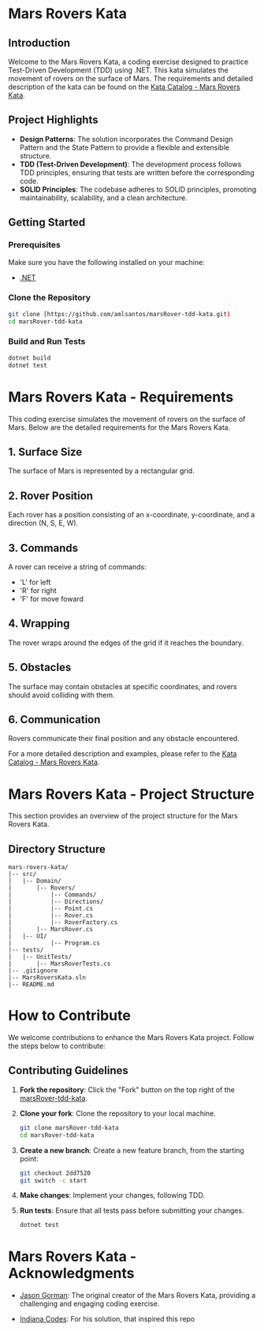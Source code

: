 # Mars Rovers Kata

## Introduction

Welcome to the Mars Rovers Kata, a coding exercise designed to practice Test-Driven Development (TDD) using .NET. This kata simulates the movement of rovers on the surface of Mars. The requirements and detailed description of the kata can be found on the [Kata Catalog - Mars Rovers Kata](https://kata-log.rocks/mars-rover-kata).

## Project Highlights

- **Design Patterns**: The solution incorporates the Command Design Pattern and the State Pattern to provide a flexible and extensible structure.
- **TDD (Test-Driven Development)**: The development process follows TDD principles, ensuring that tests are written before the corresponding code.
- **SOLID Principles**: The codebase adheres to SOLID principles, promoting maintainability, scalability, and a clean architecture.

## Getting Started

### Prerequisites

Make sure you have the following installed on your machine:

- [.NET](https://dotnet.microsoft.com/download)

### Clone the Repository

```bash
git clone [https://github.com/amlsantos/marsRover-tdd-kata.git)
cd marsRover-tdd-kata
```

### Build and Run Tests
```bash
dotnet build
dotnet test
```

# Mars Rovers Kata - Requirements

This coding exercise simulates the movement of rovers on the surface of Mars. Below are the detailed requirements for the Mars Rovers Kata.

## 1. Surface Size

The surface of Mars is represented by a rectangular grid.

## 2. Rover Position

Each rover has a position consisting of an x-coordinate, y-coordinate, and a direction (N, S, E, W).

## 3. Commands

A rover can receive a string of commands:
- 'L' for left
- 'R' for right
- 'F' for move foward

## 4. Wrapping

The rover wraps around the edges of the grid if it reaches the boundary.

## 5. Obstacles

The surface may contain obstacles at specific coordinates, and rovers should avoid colliding with them.

## 6. Communication

Rovers communicate their final position and any obstacle encountered.

For a more detailed description and examples, please refer to the [Kata Catalog - Mars Rovers Kata](https://kata-log.rocks/mars-rover-kata).

# Mars Rovers Kata - Project Structure

This section provides an overview of the project structure for the Mars Rovers Kata.

## Directory Structure

```plaintext
mars-rovers-kata/
|-- src/
|   |-- Domain/
|       |-- Rovers/
|           |-- Commands/
|           |-- Directions/
|           |-- Point.cs
|           |-- Rover.cs
|           |-- RoverFactory.cs
|       |-- MarsRover.cs
|   |-- UI/
|           |-- Program.cs
|-- tests/
|   |-- UnitTests/
|       |-- MarsRoverTests.cs
|-- .gitignore
|-- MarsRoversKata.sln
|-- README.md
```

# How to Contribute

We welcome contributions to enhance the Mars Rovers Kata project. Follow the steps below to contribute:

## Contributing Guidelines

1. **Fork the repository**: Click the "Fork" button on the top right of the [marsRover-tdd-kata](https://github.com/amlsantos/marsRover-tdd-kata).

2. **Clone your fork**: Clone the repository to your local machine.

    ```bash
    git clone marsRover-tdd-kata
    cd marsRover-tdd-kata
    ```

3. **Create a new branch**: Create a new feature branch, from the starting point:

    ```bash
    git checkout 2dd7520
    git switch -c start 
    ```

4. **Make changes**: Implement your changes, following TDD.

5. **Run tests**: Ensure that all tests pass before submitting your changes.

    ```bash
    dotnet test
    ```

# Mars Rovers Kata - Acknowledgments

- [Jason Gorman](https://codemanship.co.uk/parlezuml/blog/?postid=1057): The original creator of the Mars Rovers Kata, providing a challenging and engaging coding exercise.

- [Indiana Codes](https://www.youtube.com/watch?v=_hdanhfIAUI): For his solution, that inspired this repo



